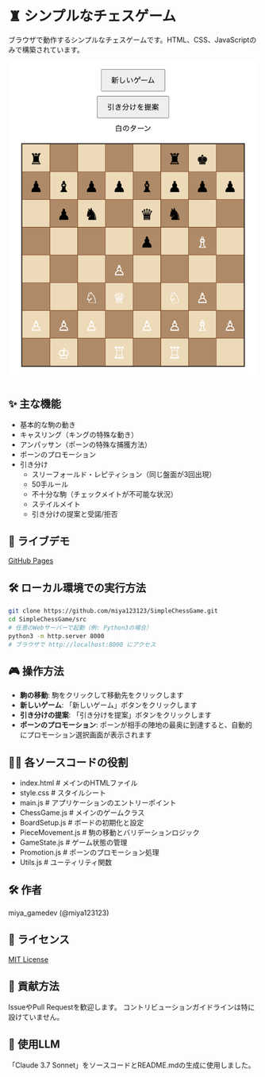 # ♜ シンプルなチェスゲーム

ブラウザで動作するシンプルなチェスゲームです。HTML、CSS、JavaScriptのみで構築されています。

![チェスゲーム](screenshots/screenshots.png)

## ✨ 主な機能
- 基本的な駒の動き
- キャスリング（キングの特殊な動き）
- アンパッサン（ポーンの特殊な捕獲方法）
- ポーンのプロモーション
- 引き分け
  - スリーフォールド・レピティション（同じ盤面が3回出現）
  - 50手ルール
  - 不十分な駒（チェックメイトが不可能な状況）
  - ステイルメイト
  - 引き分けの提案と受諾/拒否

## 🚀 ライブデモ
[GitHub Pages](https://miya123123.github.io/SimpleChessGame)

## 🛠 ローカル環境での実行方法
```bash
git clone https://github.com/miya123123/SimpleChessGame.git
cd SimpleChessGame/src
# 任意のWebサーバーで起動（例: Python3の場合）
python3 -m http.server 8000
# ブラウザで http://localhost:8000 にアクセス
```

## 🎮 操作方法
- **駒の移動**: 駒をクリックして移動先をクリックします
- **新しいゲーム**: 「新しいゲーム」ボタンをクリックします
- **引き分けの提案**: 「引き分けを提案」ボタンをクリックします
- **ポーンのプロモーション**: ポーンが相手の陣地の最奥に到達すると、自動的にプロモーション選択画面が表示されます

## 👨‍💻 各ソースコードの役割
- index.html        # メインのHTMLファイル
- style.css         # スタイルシート
- main.js           # アプリケーションのエントリーポイント
- ChessGame.js      # メインのゲームクラス
- BoardSetup.js     # ボードの初期化と設定
- PieceMovement.js  # 駒の移動とバリデーションロジック
- GameState.js      # ゲーム状態の管理
- Promotion.js      # ポーンのプロモーション処理
- Utils.js          # ユーティリティ関数

## 🛠 作者

miya_gamedev (@miya123123)

## 📜 ライセンス

[MIT License](LICENSE)

## 🤝 貢献方法

IssueやPull Requestを歓迎します。
コントリビューションガイドラインは特に設けていません。

## 🤖 使用LLM

「Claude 3.7 Sonnet」をソースコードとREADME.mdの生成に使用しました。

